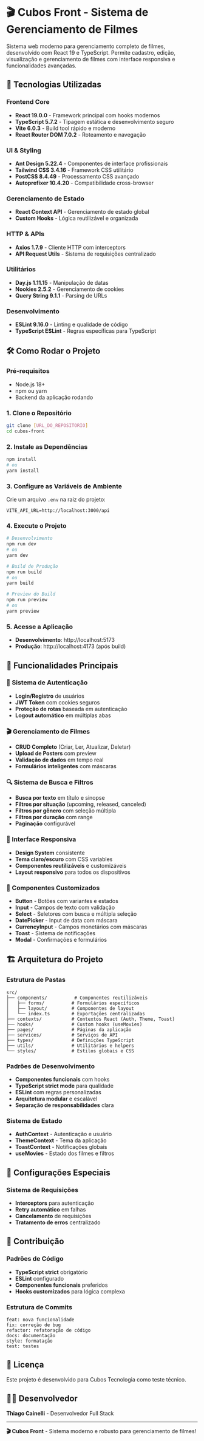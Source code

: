 # 🎬 Cubos Front - Sistema de Gerenciamento de Filmes

Sistema web moderno para gerenciamento completo de filmes, desenvolvido com React 19 e TypeScript. Permite cadastro, edição, visualização e gerenciamento de filmes com interface responsiva e funcionalidades avançadas.

## 🚀 Tecnologias Utilizadas

### **Frontend Core**

- **React 19.0.0** - Framework principal com hooks modernos
- **TypeScript 5.7.2** - Tipagem estática e desenvolvimento seguro
- **Vite 6.0.3** - Build tool rápido e moderno
- **React Router DOM 7.0.2** - Roteamento e navegação

### **UI & Styling**

- **Ant Design 5.22.4** - Componentes de interface profissionais
- **Tailwind CSS 3.4.16** - Framework CSS utilitário
- **PostCSS 8.4.49** - Processamento CSS avançado
- **Autoprefixer 10.4.20** - Compatibilidade cross-browser

### **Gerenciamento de Estado**

- **React Context API** - Gerenciamento de estado global
- **Custom Hooks** - Lógica reutilizável e organizada

### **HTTP & APIs**

- **Axios 1.7.9** - Cliente HTTP com interceptors
- **API Request Utils** - Sistema de requisições centralizado

### **Utilitários**

- **Day.js 1.11.15** - Manipulação de datas
- **Nookies 2.5.2** - Gerenciamento de cookies
- **Query String 9.1.1** - Parsing de URLs

### **Desenvolvimento**

- **ESLint 9.16.0** - Linting e qualidade de código
- **TypeScript ESLint** - Regras específicas para TypeScript

## 🛠️ Como Rodar o Projeto

### **Pré-requisitos**

- Node.js 18+
- npm ou yarn
- Backend da aplicação rodando

### **1. Clone o Repositório**

```bash
git clone [URL_DO_REPOSITORIO]
cd cubos-front
```

### **2. Instale as Dependências**

```bash
npm install
# ou
yarn install
```

### **3. Configure as Variáveis de Ambiente**

Crie um arquivo `.env` na raiz do projeto:

```env
VITE_API_URL=http://localhost:3000/api
```

### **4. Execute o Projeto**

```bash
# Desenvolvimento
npm run dev
# ou
yarn dev

# Build de Produção
npm run build
# ou
yarn build

# Preview do Build
npm run preview
# ou
yarn preview
```

### **5. Acesse a Aplicação**

- **Desenvolvimento**: http://localhost:5173
- **Produção**: http://localhost:4173 (após build)

## 🎯 Funcionalidades Principais

### **🔐 Sistema de Autenticação**

- **Login/Registro** de usuários
- **JWT Token** com cookies seguros
- **Proteção de rotas** baseada em autenticação
- **Logout automático** em múltiplas abas

### **🎬 Gerenciamento de Filmes**

- **CRUD Completo** (Criar, Ler, Atualizar, Deletar)
- **Upload de Posters** com preview
- **Validação de dados** em tempo real
- **Formulários inteligentes** com máscaras

### **🔍 Sistema de Busca e Filtros**

- **Busca por texto** em título e sinopse
- **Filtros por situação** (upcoming, released, canceled)
- **Filtros por gênero** com seleção múltipla
- **Filtros por duração** com range
- **Paginação** configurável

### **🎨 Interface Responsiva**

- **Design System** consistente
- **Tema claro/escuro** com CSS variables
- **Componentes reutilizáveis** e customizáveis
- **Layout responsivo** para todos os dispositivos

### **📱 Componentes Customizados**

- **Button** - Botões com variantes e estados
- **Input** - Campos de texto com validação
- **Select** - Seletores com busca e múltipla seleção
- **DatePicker** - Input de data com máscara
- **CurrencyInput** - Campos monetários com máscaras
- **Toast** - Sistema de notificações
- **Modal** - Confirmações e formulários

## 🏗️ Arquitetura do Projeto

### **Estrutura de Pastas**

```
src/
├── components/          # Componentes reutilizáveis
│   ├── forms/          # Formulários específicos
│   ├── layout/         # Componentes de layout
│   └── index.ts        # Exportações centralizadas
├── contexts/           # Contextos React (Auth, Theme, Toast)
├── hooks/              # Custom hooks (useMovies)
├── pages/              # Páginas da aplicação
├── services/           # Serviços de API
├── types/              # Definições TypeScript
├── utils/              # Utilitários e helpers
└── styles/             # Estilos globais e CSS
```

### **Padrões de Desenvolvimento**

- **Componentes funcionais** com hooks
- **TypeScript strict mode** para qualidade
- **ESLint** com regras personalizadas
- **Arquitetura modular** e escalável
- **Separação de responsabilidades** clara

### **Sistema de Estado**

- **AuthContext** - Autenticação e usuário
- **ThemeContext** - Tema da aplicação
- **ToastContext** - Notificações globais
- **useMovies** - Estado dos filmes e filtros

## 🔧 Configurações Especiais

### **Sistema de Requisições**

- **Interceptors** para autenticação
- **Retry automático** em falhas
- **Cancelamento** de requisições
- **Tratamento de erros** centralizado

## 🤝 Contribuição

### **Padrões de Código**

- **TypeScript strict** obrigatório
- **ESLint** configurado
- **Componentes funcionais** preferidos
- **Hooks customizados** para lógica complexa

### **Estrutura de Commits**

```
feat: nova funcionalidade
fix: correção de bug
refactor: refatoração de código
docs: documentação
style: formatação
test: testes
```

## 📄 Licença

Este projeto é desenvolvido para Cubos Tecnologia como teste técnico.

## 👨‍💻 Desenvolvedor

**Thiago Cainelli** - Desenvolvedor Full Stack

---

**🎬 Cubos Front** - Sistema moderno e robusto para gerenciamento de filmes!
